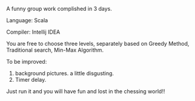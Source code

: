 A funny group work complished in 3 days.

Language: Scala

Compiler: Intellij IDEA

You are free to choose three levels,  separately based on Greedy Method, Traditional search, Min-Max Algorithm.

To be improved: 
  1. background pictures. a little disgusting.
  2. Timer delay.

Just run it and you will have fun and lost in the chessing world!!
    

